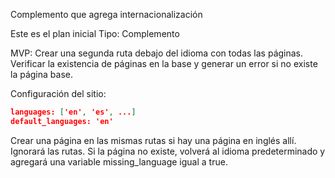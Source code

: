Complemento que agrega internacionalización

Este es el plan inicial
Tipo: Complemento

MVP: Crear una segunda ruta debajo del idioma con todas las páginas. Verificar la existencia de páginas en la base y generar un error si no existe la página base.

Configuración del sitio:

```json
languages: ['en', 'es', ...]
default_languages: 'en'
```

Crear una página en las mismas rutas si hay una página en inglés allí. Ignorará las rutas. Si la página no existe, volverá al idioma predeterminado y agregará una variable missing_language igual a true.